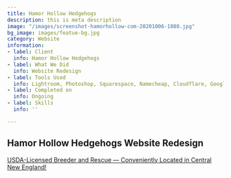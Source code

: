 ```yaml
---
title: Hamor Hollow Hedgehogs
description: this is meta description
image: "/images/screenshot-hamorhollow-com-20201006-1080.jpg"
bg_image: images/featue-bg.jpg
category: Website
information:
- label: Client
  info: Hamor Hollow Hedgehogs
- label: What We Did
  info: Website Redesign
- label: Tools Used
  info: Lightroom, Photoshop, Squarespace, Namecheap, Cloudflare, Google G Suite
- label: Completed on
  info: Ongoing
- label: Skills
  info: ''

---
```

## Hamor Hollow Hedgehogs Website Redesign

[USDA-Licensed Breeder and Rescue — Conveniently Located in Central New England!](https://www.hamorhollow.com/ "USDA-Licensed Breeder and Rescue — Conveniently Located in Central New England!")